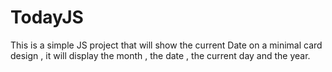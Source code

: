 # TodayJS
This is a simple JS project that will show the current Date on a minimal card design , it will display the month , the date , the current day and the year.
